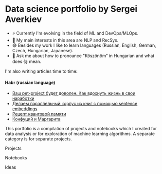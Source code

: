 # Data science portfolio by Sergei Averkiev

- ⚡ Currently I'm evolving in the field of ML and DevOps/MLOps.
- 🌱 My main interests in this area are NLP and RecSys.
- 😄 Besides my work I like to learn languages (Russian, English, German, Czech, Hungarian, Japanese).
- 💬 Ask me about how to pronounce "Köszönöm" in Hungarian and what does 侍 mean.

I'm also writing articles time to time:

#### Habr (russian language)
<!-- HABR:START -->
- [Ваш pet-project будет доволен. Как вдохнуть жизнь в свои наработки](https://habr.com/ru/post/530106/)
- [Делаем параллельный корпус из книг с помощью sentence embeddings](https://habr.com/ru/post/517226/)
- [Рецепт квантовой памяти](https://habr.com/ru/post/518312/)
- [Конфуций и Маргарита](https://habr.com/ru/post/515346/)
<!-- HABR:END -->

This portfolio is a compilation of projects and notebooks which I created for data analysis or for exploration of machine learning algorithms. A separate category is for separate projects.

Projects

Notebooks

Ideas

